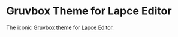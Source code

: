 # Gruvbox Theme for Lapce Editor

The iconic [Gruvbox theme](https://github.com/gruvbox-community/gruvbox) for [Lapce Editor](https://github.com/lapce/lapce).
